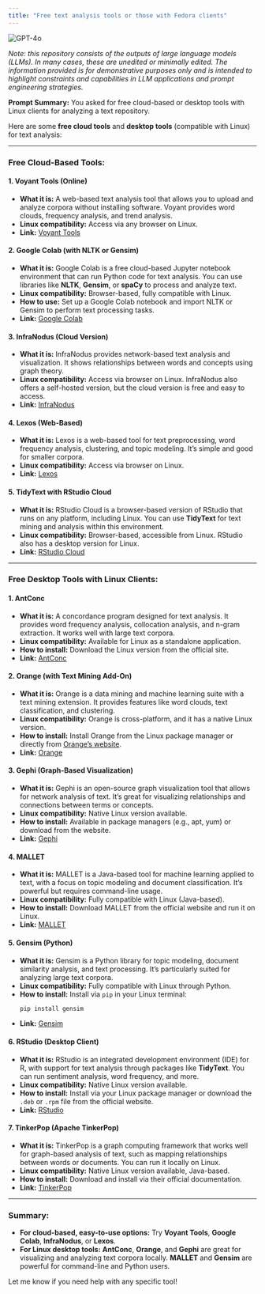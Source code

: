 ```yaml
---
title: "Free text analysis tools or those with Fedora clients"
---
```

![GPT-4o](https://img.shields.io/badge/GPT--4o-3333FF?style=for-the-badge&logo=openai&logoColor=white)



*Note: this repository consists of the outputs of large language models (LLMs). In many cases, these are unedited or minimally edited. The information provided is for demonstrative purposes only and is intended to highlight constraints and capabilities in LLM applications and prompt engineering strategies.*


**Prompt Summary:** You asked for free cloud-based or desktop tools with Linux clients for analyzing a text repository.

Here are some **free cloud tools** and **desktop tools** (compatible with Linux) for text analysis:

---

### **Free Cloud-Based Tools**:

#### 1. **Voyant Tools (Online)**
   - **What it is:** A web-based text analysis tool that allows you to upload and analyze corpora without installing software. Voyant provides word clouds, frequency analysis, and trend analysis.
   - **Linux compatibility:** Access via any browser on Linux.
   - **Link:** [Voyant Tools](https://voyant-tools.org/)

#### 2. **Google Colab (with NLTK or Gensim)**
   - **What it is:** Google Colab is a free cloud-based Jupyter notebook environment that can run Python code for text analysis. You can use libraries like **NLTK**, **Gensim**, or **spaCy** to process and analyze text.
   - **Linux compatibility:** Browser-based, fully compatible with Linux.
   - **How to use:** Set up a Google Colab notebook and import NLTK or Gensim to perform text processing tasks.
   - **Link:** [Google Colab](https://colab.research.google.com/)

#### 3. **InfraNodus (Cloud Version)**
   - **What it is:** InfraNodus provides network-based text analysis and visualization. It shows relationships between words and concepts using graph theory.
   - **Linux compatibility:** Access via browser on Linux. InfraNodus also offers a self-hosted version, but the cloud version is free and easy to access.
   - **Link:** [InfraNodus](https://infranodus.com/)

#### 4. **Lexos (Web-Based)**
   - **What it is:** Lexos is a web-based tool for text preprocessing, word frequency analysis, clustering, and topic modeling. It’s simple and good for smaller corpora.
   - **Linux compatibility:** Access via browser on Linux.
   - **Link:** [Lexos](http://lexos.wheatoncollege.edu/)

#### 5. **TidyText with RStudio Cloud**
   - **What it is:** RStudio Cloud is a browser-based version of RStudio that runs on any platform, including Linux. You can use **TidyText** for text mining and analysis within this environment.
   - **Linux compatibility:** Browser-based, accessible from Linux. RStudio also has a desktop version for Linux.
   - **Link:** [RStudio Cloud](https://rstudio.cloud/)

---

### **Free Desktop Tools with Linux Clients**:

#### 1. **AntConc**
   - **What it is:** A concordance program designed for text analysis. It provides word frequency analysis, collocation analysis, and n-gram extraction. It works well with large text corpora.
   - **Linux compatibility:** Available for Linux as a standalone application.
   - **How to install:** Download the Linux version from the official site.
   - **Link:** [AntConc](https://www.laurenceanthony.net/software/antconc/)

#### 2. **Orange (with Text Mining Add-On)**
   - **What it is:** Orange is a data mining and machine learning suite with a text mining extension. It provides features like word clouds, text classification, and clustering.
   - **Linux compatibility:** Orange is cross-platform, and it has a native Linux version.
   - **How to install:** Install Orange from the Linux package manager or directly from [Orange’s website](https://orange.biolab.si/).
   - **Link:** [Orange](https://orange.biolab.si/)

#### 3. **Gephi (Graph-Based Visualization)**
   - **What it is:** Gephi is an open-source graph visualization tool that allows for network analysis of text. It’s great for visualizing relationships and connections between terms or concepts.
   - **Linux compatibility:** Native Linux version available.
   - **How to install:** Available in package managers (e.g., apt, yum) or download from the website.
   - **Link:** [Gephi](https://gephi.org/)

#### 4. **MALLET**
   - **What it is:** MALLET is a Java-based tool for machine learning applied to text, with a focus on topic modeling and document classification. It’s powerful but requires command-line usage.
   - **Linux compatibility:** Fully compatible with Linux (Java-based).
   - **How to install:** Download MALLET from the official website and run it on Linux.
   - **Link:** [MALLET](http://mallet.cs.umass.edu/)

#### 5. **Gensim (Python)**
   - **What it is:** Gensim is a Python library for topic modeling, document similarity analysis, and text processing. It’s particularly suited for analyzing large text corpora.
   - **Linux compatibility:** Fully compatible with Linux through Python.
   - **How to install:** Install via `pip` in your Linux terminal:
     ```bash
     pip install gensim
     ```
   - **Link:** [Gensim](https://radimrehurek.com/gensim/)

#### 6. **RStudio (Desktop Client)**
   - **What it is:** RStudio is an integrated development environment (IDE) for R, with support for text analysis through packages like **TidyText**. You can run sentiment analysis, word frequency, and more.
   - **Linux compatibility:** Native Linux version available.
   - **How to install:** Install via your Linux package manager or download the `.deb` or `.rpm` file from the official website.
   - **Link:** [RStudio](https://rstudio.com/products/rstudio/)

#### 7. **TinkerPop (Apache TinkerPop)**
   - **What it is:** TinkerPop is a graph computing framework that works well for graph-based analysis of text, such as mapping relationships between words or documents. You can run it locally on Linux.
   - **Linux compatibility:** Native Linux version available, Java-based.
   - **How to install:** Download and install via their official documentation.
   - **Link:** [TinkerPop](https://tinkerpop.apache.org/)

---

### Summary:
- **For cloud-based, easy-to-use options:** Try **Voyant Tools**, **Google Colab**, **InfraNodus**, or **Lexos**.
- **For Linux desktop tools:** **AntConc**, **Orange**, and **Gephi** are great for visualizing and analyzing text corpora locally. **MALLET** and **Gensim** are powerful for command-line and Python users.

Let me know if you need help with any specific tool!